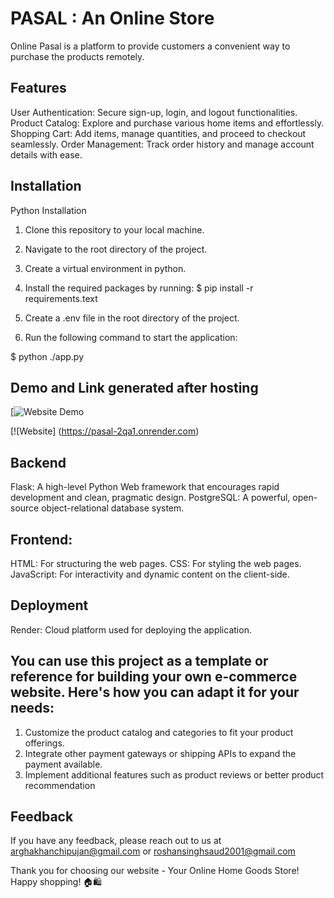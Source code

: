 
# PASAL : An Online Store

Online Pasal is a platform to provide customers a convenient way to purchase the products remotely.       

## Features
User Authentication: Secure sign-up, login, and logout functionalities.
Product Catalog: Explore and purchase various home items and effortlessly.   
Shopping Cart: Add items, manage quantities, and proceed to checkout seamlessly.
Order Management: Track order history and manage account details with ease.


## Installation

Python Installation

1. Clone this repository to your local machine.
2. Navigate to the root directory of the project.
3. Create a virtual environment in python.
4. Install the required packages by running:
$ pip install -r requirements.text

5. Create a .env file in the root directory of the project.
6. Run the following command to start the application:

$ python ./app.py



## Demo and Link generated after hosting
 [![Website Demo]( https://www.loom.com/share/8ea34c245d4749af8380cd6c50f5392c?sid=9fd503b3-345f-4d4c-9e5a-a6f566fed7cb&fbclid=IwY2xjawEkPHNleHRuA2FlbQIxMAABHWtmbxapQrIZr1uAdNT9TyPnri35r8qCPULihIBQMf7GHyHrBoevJvEXkw_aem_KWNya2jBIAXyVYFlVNXQQg)

 [![Website] (https://pasal-2qa1.onrender.com)

 ## Backend
 Flask: A high-level Python Web framework that encourages rapid development and clean, pragmatic design.
PostgreSQL: A powerful, open-source object-relational database system.
## Frontend:
HTML: For structuring the web pages.
CSS: For styling the web pages.
JavaScript: For interactivity and dynamic content on the client-side.
## Deployment
Render: Cloud platform used for deploying the application.



## You can use this project as a template or reference for building your own e-commerce website. Here's how you can adapt it for your needs:

1. Customize the product catalog and categories to fit your product offerings.
2. Integrate other payment gateways or shipping APIs to expand the payment available.
3. Implement additional features such as product reviews or better product recommendation

## Feedback

If you have any feedback, please reach out to us at arghakhanchipujan@gmail.com or roshansinghsaud2001@gmail.com

Thank you for choosing our website - Your Online Home Goods Store! Happy shopping! 🏠🛍️
